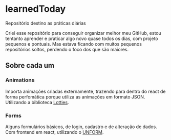 # learnedToday
Repositório destino as práticas diárias


Criei esse repositório para conseguir organizar melhor meu GitHub, 
estou tentanto aprender e praticar algo novo quase todos os dias, 
com projeto pequenos e pontuais. Mas estava ficando com muitos 
pequenos repositórios soltos, perdendo o foco dos que são maiores. 


## Sobre cada um

### Animations
Importa animações criadas externamente, trazendo para dentro do react de forma 
perfomática porque utiliza as animações em formato JSON. Utilizando a biblioteca 
[Lotties](https://github.com/airbnb/lottie).

### Forms
Alguns formulários básicos, de login, cadastro e de alteração de dados. Com frontend em react, utilizando o [UNFORM](https://github.com/Rocketseat/unform).

